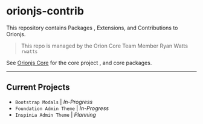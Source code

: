 # orionjs-contrib
This repository contains Packages , Extensions, and Contributions to Orionjs.
> This repo is managed by the Orion Core Team Member Ryan Watts `rwatts`

See [Orionjs Core](https://github.com/orionjs/orion) for the core project , and core packages.

---


## Current Projects
- `Bootstrap Modals` | *In-Progress*
- `Foundation Admin Theme` | *In-Progress*
- `Inspinia Admin Theme` | *Planning*
